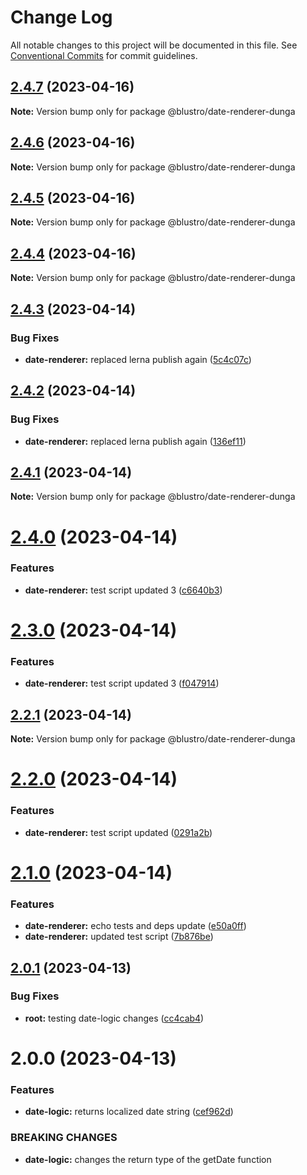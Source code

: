 # Change Log

All notable changes to this project will be documented in this file.
See [Conventional Commits](https://conventionalcommits.org) for commit guidelines.

## [2.4.7](https://npm.pkg.github.com/blustro/monorepo/compare/@blustro/date-renderer-dunga@2.4.6...@blustro/date-renderer-dunga@2.4.7) (2023-04-16)

**Note:** Version bump only for package @blustro/date-renderer-dunga





## [2.4.6](https://npm.pkg.github.com/blustro/monorepo/compare/@blustro/date-renderer-dunga@2.4.5...@blustro/date-renderer-dunga@2.4.6) (2023-04-16)

**Note:** Version bump only for package @blustro/date-renderer-dunga





## [2.4.5](https://npm.pkg.github.com/blustro/monorepo/compare/@blustro/date-renderer-dunga@2.4.4...@blustro/date-renderer-dunga@2.4.5) (2023-04-16)

**Note:** Version bump only for package @blustro/date-renderer-dunga





## [2.4.4](https://npm.pkg.github.com/blustro/monorepo/compare/@blustro/date-renderer-dunga@2.4.3...@blustro/date-renderer-dunga@2.4.4) (2023-04-16)

**Note:** Version bump only for package @blustro/date-renderer-dunga





## [2.4.3](https://npm.pkg.github.com/blustro/monorepo/compare/@blustro/date-renderer-dunga@2.4.2...@blustro/date-renderer-dunga@2.4.3) (2023-04-14)


### Bug Fixes

* **date-renderer:** replaced lerna publish again ([5c4c07c](https://npm.pkg.github.com/blustro/monorepo/commit/5c4c07cbf248b5ff9dce03c13b001535532a0f07))





## [2.4.2](https://npm.pkg.github.com/blustro/monorepo/compare/@blustro/date-renderer-dunga@2.4.1...@blustro/date-renderer-dunga@2.4.2) (2023-04-14)


### Bug Fixes

* **date-renderer:** replaced lerna publish again ([136ef11](https://npm.pkg.github.com/blustro/monorepo/commit/136ef114b645781ee40e42046f08d188e6a04332))





## [2.4.1](https://npm.pkg.github.com/blustro/monorepo/compare/@blustro/date-renderer-dunga@2.1.1...@blustro/date-renderer-dunga@2.4.1) (2023-04-14)

**Note:** Version bump only for package @blustro/date-renderer-dunga





# [2.4.0](https://npm.pkg.github.com/blustro/monorepo/compare/@blustro/date-renderer-dunga@2.3.0...@blustro/date-renderer-dunga@2.4.0) (2023-04-14)


### Features

* **date-renderer:** test script updated 3 ([c6640b3](https://npm.pkg.github.com/blustro/monorepo/commit/c6640b35622f62752312d7fabce91d1a82cee7a1))





# [2.3.0](https://npm.pkg.github.com/blustro/monorepo/compare/@blustro/date-renderer-dunga@2.2.1...@blustro/date-renderer-dunga@2.3.0) (2023-04-14)


### Features

* **date-renderer:** test script updated 3 ([f047914](https://npm.pkg.github.com/blustro/monorepo/commit/f04791415b2e6cc2512012b1bcfb2a27efad0652))





## [2.2.1](https://npm.pkg.github.com/blustro/monorepo/compare/@blustro/date-renderer-dunga@2.2.0...@blustro/date-renderer-dunga@2.2.1) (2023-04-14)

**Note:** Version bump only for package @blustro/date-renderer-dunga





# [2.2.0](https://npm.pkg.github.com/blustro/monorepo/compare/@blustro/date-renderer-dunga@2.1.0...@blustro/date-renderer-dunga@2.2.0) (2023-04-14)


### Features

* **date-renderer:** test script updated ([0291a2b](https://npm.pkg.github.com/blustro/monorepo/commit/0291a2bb269346106e96017d8b892859858e3801))





# [2.1.0](https://npm.pkg.github.com/blustro/monorepo/compare/@blustro/date-renderer-dunga@2.0.1...@blustro/date-renderer-dunga@2.1.0) (2023-04-14)


### Features

* **date-renderer:** echo tests and deps update ([e50a0ff](https://npm.pkg.github.com/blustro/monorepo/commit/e50a0ff6e22f94a967314098940ee58f2d994720))
* **date-renderer:** updated test script ([7b876be](https://npm.pkg.github.com/blustro/monorepo/commit/7b876be2019dd66739f92951deeeda918502dd0a))





## [2.0.1](https://npm.pkg.github.com/blustro/monorepo/compare/@blustro/date-renderer-dunga@2.0.0...@blustro/date-renderer-dunga@2.0.1) (2023-04-13)


### Bug Fixes

* **root:** testing date-logic changes ([cc4cab4](https://npm.pkg.github.com/blustro/monorepo/commit/cc4cab43c87b8f4d0076efd359ada00761ea3916))





# 2.0.0 (2023-04-13)


### Features

* **date-logic:** returns localized date string ([cef962d](https://npm.pkg.github.com/blustro/monorepo/commit/cef962db57e1ec60273248c010ad130a0673612c))


### BREAKING CHANGES

* **date-logic:** changes the return type of the getDate function
